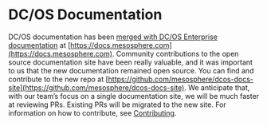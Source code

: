# DC/OS Documentation 

DC/OS documentation has been [merged with DC/OS Enterprise documentation](https://mesosphere.com/blog/dcos-documentation/) at [https://docs.mesosphere.com](https://docs.mesosphere.com). Community contributions to the open source documentation site have been really valuable, and it was important to us that the new documentation remained open source. You can find and contribute to the new repo at [https://github.com/mesosphere/dcos-docs-site](https://github.com/mesosphere/dcos-docs-site). We anticipate that, with our team’s focus on a single documentation site, we will be much faster at reviewing PRs. Existing PRs will be migrated to the new site. For information on how to contribute, see [Contributing](https://github.com/mesosphere/dcos-docs-site/wiki/Contributing).
